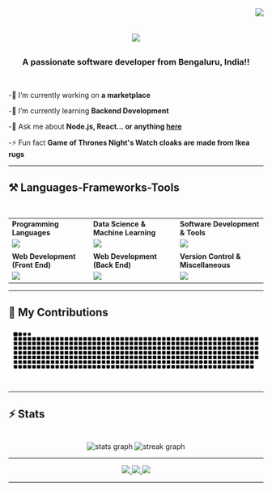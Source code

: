 <img align="right" src="https://visitor-badge.laobi.icu/badge?page_id=VedanshMaheshwari.VedanshMaheshwari" />
<h1 align="center">
    <img src="https://readme-typing-svg.herokuapp.com/?font=Righteous&size=35&center=true&vCenter=true&width=500&height=70&duration=2000&lines=Hi+There!+👋;+I'm+Vedansh+Maheshwari!;" />
</h1>

<h3 align="center">A passionate software developer from Bengaluru, India!!</h3><br>
<div align="left">
 
 -🔭 I’m currently working on **a marketplace**
 
 -🌱 I’m currently learning **Backend Development**
 
 -💬 Ask me about **Node.js, React... or anything [here](https://github.com/VedanshMaheshwari/VedanshMaheshwari)**

 -⚡ Fun fact **Game of Thrones Night's Watch cloaks are made from Ikea rugs**

 </div>

 <hr/>
 
<h2 >⚒️ Languages-Frameworks-Tools </h2><br>
<table align="center"> 
 <tr>
  <td>
   <strong>Programming Languages</strong>
  </td>
  <td>
   <strong>Data Science & Machine Learning</strong>
  </td>
  <td>
   <strong>Software Development & Tools</strong>
  </td>
 </tr>
 <tr>
  <td>
   <img src = "https://skillicons.dev/icons?i=c,java,javascript&theme=dark">
  </td>
  <td>
   <img src = "https://skillicons.dev/icons?i=tensorflow,opencv&theme=dark">
  </td>
  <td>
   <img src = "https://skillicons.dev/icons?i=vscode,vercel">
  </td>
 </tr>
 <tr>
  <td>
   <strong>Web Development (Front End)</strong>
  </td>
  <td>
   <strong>Web Development (Back End)</strong>
  </td>
  <td>
   <strong>Version Control & Miscellaneous</strong>
  </td>
 </tr>
 <tr>
  <td>
   <img src = "https://skillicons.dev/icons?i=html,css,react&theme=dark">
  </td>
  <td>
   <img src = "https://skillicons.dev/icons?i=nodejs,mongodb,firebase&theme=dark">
  </td>
  <td>
   <img src = "https://skillicons.dev/icons?i=git,github,bash&theme=dark">
  </td>
 </tr>
</table>
<hr/>

<div>
  <h2>🐍 My Contributions </h2>
  <picture>
  <source media="(prefers-color-scheme: dark)" srcset="https://raw.githubusercontent.com/VedanshMaheshwari/VedanshMaheshwari/output/github-contribution-grid-snake-dark.svg">
  <source media="(prefers-color-scheme: light)" srcset="https://raw.githubusercontent.com//VedanshMaheshwari/VedanshMaheshwari/github-contribution-grid-snake.svg">
  <img alt="github contribution grid snake animation" src="https://raw.githubusercontent.com/VedanshMaheshwari/VedanshMaheshwari/output/github-contribution-grid-snake.svg">
</picture>

  <br/>
</div>

<hr/>

<h2>⚡ Stats</h2>
<br>
<div align="center">
  <img src="https://github-readme-stats.vercel.app/api?username=VedanshMaheshwari&hide_title=false&hide_rank=&show_icons=true&include_all_commits=true&count_private=true&disable_animations=false&theme=dracula&locale=en&hide_border=false&order=1" height="170" alt="stats graph"/>
  <img src="https://streak-stats.demolab.com?user=VedanshMaheshwari&locale=en&mode=daily&theme=dracula&hide_border=false&border_radius=5&order=2" height="170" alt="streak graph"/>
</div>
<hr/>

<div align="center"> 
  <a href="mailto:vedanshm15@gmail.com">
    <img src="https://img.shields.io/badge/Gmail-333333?style=for-the-badge&logo=gmail&logoColor=red" />
  </a>
  <a href="https://linkedin.com/in/vedanshmaheshwari297" target="_blank">
    <img src="https://img.shields.io/badge/LinkedIn-0077B5?style=for-the-badge&logo=linkedin&logoColor=white" target="_blank" />
  </a>
  <a href="https://VedanshMaheshwari.github.io" target="_blank">
     <img src="https://img.shields.io/badge/Portfolio-FF5722?style=for-the-badge&logo=todoist&logoColor=white" target="_blank" /> <!-- sqlite, safari, google-chrome are other good icon options -->
  </a>
</div>
<hr/>
<!--
<br/>
<div align="center">
<a href='https://ko-fi.com/V7V4RAK9C' target='_blank'><img height='64' style='border:0px;height:64px;' src='https://storage.ko-fi.com/cdn/kofi1.png?v=3' border='0' alt='Buy Me a Coffee at ko-fi.com' /></a>
</div>
<br/>
-->
